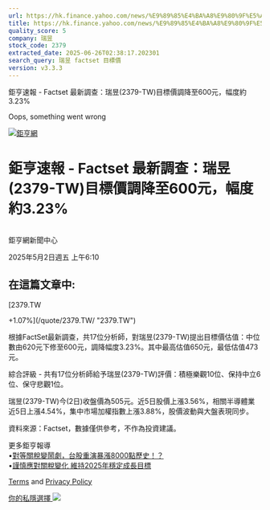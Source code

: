 ```yaml
---
url: https://hk.finance.yahoo.com/news/%E9%89%85%E4%BA%A8%E9%80%9F%E5%A0%B1-factset-%E6%9C%80%E6%96%B0%E8%AA%BF%E6%9F%A5-%E7%91%9E%E6%98%B1-2379-101037595.html
title: https://hk.finance.yahoo.com/news/%E9%89%85%E4%BA%A8%E9%80%9F%E5%A0%B1-factset-%E6%9C%80%E6%96%B0%E8
quality_score: 5
company: 瑞昱
stock_code: 2379
extracted_date: 2025-06-26T02:38:17.202301
search_query: 瑞昱 factset 目標價
version: v3.3.3
---
```


鉅亨速報 - Factset 最新調查：瑞昱(2379-TW)目標價調降至600元，幅度約3.23% 


Oops, something went wrong

 

[![鉅亨網](https://s.yimg.com/ny/api/res/1.2/UM5hrThmhlnSiBO4o4qlLg--/YXBwaWQ9aGlnaGxhbmRlcjt3PTE0NjtoPTQ4O2NmPXdlYnA-/https://s.yimg.com/os/creatr-uploaded-images/2020-01/147c7630-36ab-11ea-ae7c-5ee7a0016555)](http://www.cnyes.com/ "鉅亨網")

# 鉅亨速報 - Factset 最新調查：瑞昱(2379-TW)目標價調降至600元，幅度約3.23%

![](data:image/gif;base64,R0lGODlhAQABAIAAAAAAAP///ywAAAAAAQABAAACAUwAOw==)

鉅亨網新聞中心

2025年5月2日週五 上午6:10

## 在這篇文章中:

[2379.TW

+1.07%](/quote/2379.TW/ "2379.TW")

根據FactSet最新調查，共17位分析師，對瑞昱(2379-TW)提出目標價估值：中位數由620元下修至600元，調降幅度3.23%。其中最高估值650元，最低估值473元。

綜合評級 - 共有17位分析師給予瑞昱(2379-TW)評價：積極樂觀10位、保持中立6位、保守悲觀1位。

瑞昱(2379-TW)今(2日)收盤價為505元。近5日股價上漲3.56%，相關半導體業近5日上漲4.54%，集中市場加權指數上漲3.88%，股價波動與大盤表現同步。

資料來源：Factset，數據僅供參考，不作為投資建議。

更多鉅亨報導  
•[對等關稅變鬧劇，台股重演暴漲8000點歷史！？](https://news.cnyes.com/news/id/5937265?utm_source=yahoo&utm_medium=RSS&utm_campaign=relate)  
•[謹慎應對關稅變化 維持2025年穩定成長目標](https://news.cnyes.com/news/id/5939808?utm_source=yahoo&utm_medium=RSS&utm_campaign=relate)

[Terms](https://guce.yahoo.com/terms?locale=zh-Hant-HK)  and [Privacy Policy](https://guce.yahoo.com/privacy-policy?locale=zh-Hant-HK)

[你的私隱選擇 ![](https://s.yimg.com/dv/static/siteApp/img/privacy-choice-control.png)](https://guce.yahoo.com/state-controls?locale=zh-Hant-HK&state=VA)